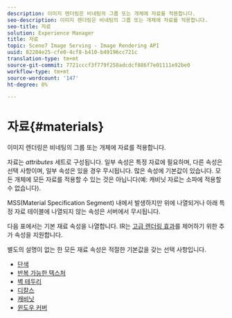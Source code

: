 ```yaml
---
description: 이미지 렌더링은 비네팅의 그룹 또는 개체에 자료를 적용합니다.
seo-description: 이미지 렌더링은 비네팅의 그룹 또는 개체에 자료를 적용합니다.
seo-title: 자료
solution: Experience Manager
title: 자료
topic: Scene7 Image Serving - Image Rendering API
uuid: 82284e25-cfe0-4cf8-b410-b49196cc721c
translation-type: tm+mt
source-git-commit: 7721cccf3f779f258adcdcf886f7e01111e92be0
workflow-type: tm+mt
source-wordcount: '147'
ht-degree: 0%

---
```



# 자료{#materials}

이미지 렌더링은 비네팅의 그룹 또는 개체에 자료를 적용합니다.

자료는 *attributes* 세트로 구성됩니다. 일부 속성은 특정 자료에 필요하며, 다른 속성은 선택 사항이며, 일부 속성은 있을 경우 무시됩니다. 많은 속성에 기본값이 있습니다. 모든 개체에 모든 자료를 적용할 수 있는 것은 아닙니다(예: 캐비닛 자료는 소파에 적용할 수 없습니다).

MSS(Material Specification Segment) 내에서 발생하지만 위에 나열되거나 아래 특정 자료 테이블에 나열되지 않는 속성은 서버에서 무시됩니다.

다음 표에서는 기본 재료 속성을 나열합니다. IR는 [고급 렌더링 효과](../../../../../../ir-api/http-protocol/image-rendering-api-ref/c-ir-http-protocol-ref/c-ir-http-protocol-syntax-and-features/c-ir-advanced-render-effects/c-ir-advanced-render-effects.md#concept-bf8b6d8460244b9cacc7f4a3df4c5281)를 제어하기 위한 추가 속성을 지원합니다.

별도의 설명이 없는 한 모든 재료 속성은 적절한 기본값을 갖는 선택 사항입니다.

* [단색](r-ir-solid-colors.md)
* [반복 가능한 텍스처](r-ir-repeatable-textures.md)
* [벽 테두리](r-ir-wall-borders.md)
* [디칼스](r-ir-decals.md)
* [캐비닛](r-ir-cabinets.md)
* [윈도우 커버](r-ir-window-coverings.md)
